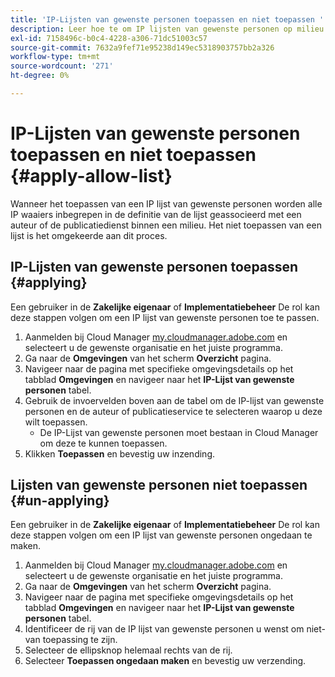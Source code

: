 ```yaml
---
title: 'IP-Lijsten van gewenste personen toepassen en niet toepassen '
description: Leer hoe te om IP lijsten van gewenste personen op milieu's toe te passen en ongedaan te maken.
exl-id: 7158496c-b0c4-4228-a306-71dc51003c57
source-git-commit: 7632a9fef71e95238d149ec5318903757bb2a326
workflow-type: tm+mt
source-wordcount: '271'
ht-degree: 0%

---
```



# IP-Lijsten van gewenste personen toepassen en niet toepassen {#apply-allow-list}

Wanneer het toepassen van een IP lijst van gewenste personen worden alle IP waaiers inbegrepen in de definitie van de lijst geassocieerd met een auteur of de publicatiedienst binnen een milieu. Het niet toepassen van een lijst is het omgekeerde aan dit proces.

## IP-Lijsten van gewenste personen toepassen {#applying}

Een gebruiker in de **Zakelijke eigenaar** of **Implementatiebeheer** De rol kan deze stappen volgen om een IP lijst van gewenste personen toe te passen.

1. Aanmelden bij Cloud Manager [my.cloudmanager.adobe.com](https://my.cloudmanager.adobe.com/) en selecteert u de gewenste organisatie en het juiste programma.
1. Ga naar de **Omgevingen** van het scherm **Overzicht** pagina.
1. Navigeer naar de pagina met specifieke omgevingsdetails op het tabblad **Omgevingen** en navigeer naar het **IP-Lijst van gewenste personen** tabel.
1. Gebruik de invoervelden boven aan de tabel om de IP-lijst van gewenste personen en de auteur of publicatieservice te selecteren waarop u deze wilt toepassen.
   * De IP-Lijst van gewenste personen moet bestaan in Cloud Manager om deze te kunnen toepassen.
1. Klikken **Toepassen** en bevestig uw inzending.

## Lijsten van gewenste personen niet toepassen {#un-applying}

Een gebruiker in de **Zakelijke eigenaar** of **Implementatiebeheer** De rol kan deze stappen volgen om een IP lijst van gewenste personen ongedaan te maken.

1. Aanmelden bij Cloud Manager [my.cloudmanager.adobe.com](https://my.cloudmanager.adobe.com/) en selecteert u de gewenste organisatie en het juiste programma.
1. Ga naar de **Omgevingen** van het scherm **Overzicht** pagina.
1. Navigeer naar de pagina met specifieke omgevingsdetails op het tabblad **Omgevingen** en navigeer naar het **IP-Lijst van gewenste personen** tabel.
1. Identificeer de rij van de IP lijst van gewenste personen u wenst om niet-van toepassing te zijn.
1. Selecteer de ellipsknop helemaal rechts van de rij.
1. Selecteer **Toepassen ongedaan maken** en bevestig uw verzending.
